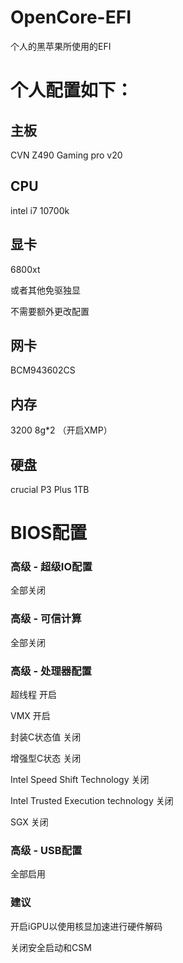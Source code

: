 # OpenCore-EFI
个人的黑苹果所使用的EFI

# 个人配置如下：
## 主板

CVN Z490 Gaming pro v20


## CPU

intel i7 10700k


## 显卡

6800xt


或者其他免驱独显

不需要额外更改配置

## 网卡

BCM943602CS


## 内存
3200 8g*2
（开启XMP）

## 硬盘

crucial P3 Plus 1TB


# BIOS配置
### 高级 - 超级IO配置
全部关闭
### 高级 - 可信计算
全部关闭
### 高级 - 处理器配置
超线程 开启

VMX 开启

封装C状态值  关闭

增强型C状态  关闭

Intel Speed Shift Technology 关闭

Intel Trusted Execution technology 关闭

SGX 关闭
### 高级 - USB配置
全部启用
### 建议
开启iGPU以使用核显加速进行硬件解码

关闭安全启动和CSM
